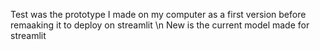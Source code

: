 Test was the prototype I made on my computer as a first version before remaaking it to deploy on streamlit \n
New is the current model made for streamlit
